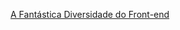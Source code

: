 [A Fantástica Diversidade do Front-end](https://diessi.ca/blog/a-fantastica-diversidade-do-front-end/)
